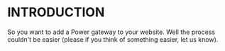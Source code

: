 # INTRODUCTION

So you want to add a Power gateway to your website. Well the process couldn't be easier (please if you think of something easier, let us know). 
